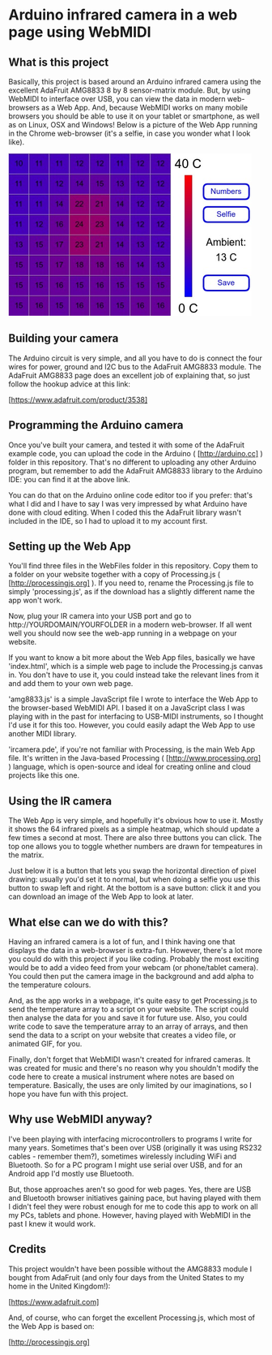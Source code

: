 # Arduino infrared camera in a web page using WebMIDI

## What is this project

Basically, this project is based around an Arduino infrared camera using the excellent AdaFruit AMG8833 8 by 8 sensor-matrix module. But, by using WebMIDI to interface over USB, you can view the data in modern web-browsers as a Web App. And, because WebMIDI works on many mobile browsers you should be able to use it on your tablet or smartphone, as well as on Linux, OSX and Windows! Below is a picture of the Web App running in the Chrome web-browser (it's a selfie, in case you wonder what I look like).


![alt text](https://github.com/drandrewthomas/IRDuinoMIDICamera/blob/master/Images/ircamera.jpg "An of the IR data saved from the Web App")

## Building your camera

The Arduino circuit is very simple, and all you have to do is connect the four wires for power, ground and I2C bus to the AdaFruit AMG8833 module. The AdaFruit AMG8833 page does an excellent job of explaining that, so just follow the hookup advice at this link:

[https://www.adafruit.com/product/3538]

## Programming the Arduino camera

Once you've built your camera, and tested it with some of the AdaFruit example code, you can upload the code in the Arduino ( [http://arduino.cc] ) folder in this repository. That's no different to uploading any other Arduino program, but remember to add the AdaFruit AMG8833 library to the Arduino IDE: you can find it at the above link.

You can do that on the Arduino online code editor too if you prefer: that's what I did and I have to say I was very impressed by what Arduino have done with cloud editing. When I coded this the AdaFruit library wasn't included in the IDE, so I had to upload it to my account first.

## Setting up the Web App

You'll find three files in the WebFiles folder in this repository. Copy them to a folder on your website together with a copy of Processing.js ( [http://processingjs.org] ). If you need to, rename the Processing.js file to simply 'processing.js', as if the download has a slightly different name the app won't work.

Now, plug your IR camera into your USB port and go to http://YOURDOMAIN/YOURFOLDER in a modern web-browser. If all went well you should now see the web-app running in a webpage on your website.

If you want to know a bit more about the Web App files, basically we have 'index.html', which is a simple web page to include the Processing.js canvas in. You don't have to use it, you could instead take the relevant lines from it and add them to your own web page.

'amg8833.js' is a simple JavaScript file I wrote to interface the Web App to the browser-based WebMIDI API. I based it on a JavaScript class I was playing with in the past for interfacing to USB-MIDI instruments, so I thought I'd use it for this too. However, you could easily adapt the Web App to use another MIDI library.

'ircamera.pde', if you're not familiar with Processing, is the main Web App file. It's written in the Java-based Processing ( [http://www.processing.org] ) language, which is open-source and ideal for creating online and cloud projects like this one.

## Using the IR camera

The Web App is very simple, and hopefully it's obvious how to use it. Mostly it shows the 64 infrared pixels as a simple heatmap, which should update a few times a second at most. There are also three buttons you can click. The top one allows you to toggle whether numbers are drawn for tempeatures in the matrix.

Just below it is a button that lets you swap the horizontal direction of pixel drawing: usually you'd set it to normal, but when doing a selfie you use this button to swap left and right. At the bottom is a save button: click it and you can download an image of the Web App to look at later.

## What else can we do with this?

Having an infrared camera is a lot of fun, and I think having one that displays the data in a web-browser is extra-fun. However, there's a lot more you could do with this project if you like coding. Probably the most exciting would be to add a video feed from your webcam (or phone/tablet camera). You could then put the camera image in the background and add alpha to the temperature colours.

And, as the app works in a webpage, it's quite easy to get Processing.js to send the temperature array to a script on your website. The script could then analyse the data for you and save it for future use. Also, you could write code to save the temperature array to an array of arrays, and then send the data to a script on your website that creates a video file, or animated GIF, for you.

Finally, don't forget that WebMIDI wasn't created for infrared cameras. It was created for music and there's no reason why you shouldn't modify the code here to create a musical instrument where notes are based on temperature. Basically, the uses are only limited by our imaginations, so I hope you have fun with this project.

## Why use WebMIDI anyway?

I've been playing with interfacing microcontrollers to programs I write for many years. Sometimes that's been over USB (originally it was using RS232 cables - remember them?), sometimes wirelessly including WiFi and Bluetooth. So for a PC program I might use serial over USB, and for an Android app I'd mostly use Bluetooth.

But, those approaches aren't so good for web pages. Yes, there are USB and Bluetooth browser initiatives gaining pace, but having played with them I didn't feel they were robust enough for me to code this app to work on all my PCs, tablets and phone. However, having played with WebMIDI in the past I knew it would work.

## Credits

This project wouldn't have been possible without the AMG8833 module I bought from AdaFruit (and only four days from the United States to my home in the United Kingdom!):

[https://www.adafruit.com]

And, of course, who can forget the excellent Processing.js, which most of the Web App is based on:

[http://processingjs.org]



